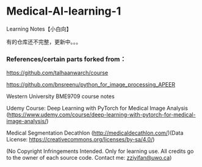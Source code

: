 # Medical-AI-learning-1
Learning Notes【小白向】

有的仓库还不完整，更新中。。。

### References/certain parts forked from：

https://github.com/talhaanwarch/course

https://github.com/bnsreenu/python_for_image_processing_APEER

Western University BME9709 course notes

Udemy Course: Deep Learning with PyTorch for Medical Image Analysis (https://www.udemy.com/course/deep-learning-with-pytorch-for-medical-image-analysis/)

Medical Segmentation Decathlon (http://medicaldecathlon.com/)(Data License: https://creativecommons.org/licenses/by-sa/4.0/)

(No Copyright Infringements Intended.
 Only for learning use.
 All credits go to the owner of each source code.
 Contact me: zziyifan@uwo.ca)
